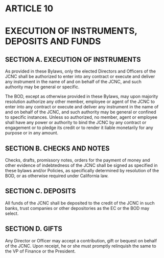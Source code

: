 # ARTICLE 10
# EXECUTION OF INSTRUMENTS, DEPOSITS AND FUNDS

## SECTION A. EXECUTION OF INSTRUMENTS
As provided in these Bylaws, only the elected Directors and Officers of the JCNC shall be
authorized to enter into any contract or execute and deliver any instrument in the name of and on
behalf of the JCNC, and such authority may be general or specific.

The BOD, except as otherwise provided in these Bylaws, may upon majority resolution authorize
any other member, employee or agent of the JCNC to enter into any contract or execute and
deliver any instrument in the name of and on behalf of the JCNC, and such authority may be
general or confined to specific instances. Unless so authorized, no member, agent or employee
shall have any power or authority to bind the JCNC by any contract or engagement or to pledge
its credit or to render it liable monetarily for any purpose or in any amount.

## SECTION B. CHECKS AND NOTES
Checks, drafts, promissory notes, orders for the payment of money and other evidence of
indebtedness of the JCNC shall be signed as specified in these bylaws and/or Policies, as
specifically determined by resolution of the BOD, or as otherwise required under California law.

## SECTION C. DEPOSITS
All funds of the JCNC shall be deposited to the credit of the JCNC in such banks, trust
companies or other depositories as the EC or the BOD may select.

## SECTION D. GIFTS
Any Director or Officer may accept a contribution, gift or bequest on behalf of the JCNC. Upon
receipt, he or she must promptly relinquish the same to the VP of Finance or the President.
